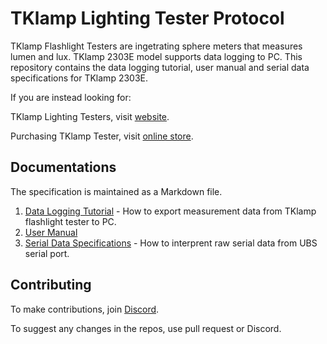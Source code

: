 # TKlamp Lighting Tester Protocol

TKlamp Flashlight Testers are ingetrating sphere meters that measures lumen and lux. TKlamp 2303E model supports data logging to PC. This repository contains the data logging tutorial, user manual and serial data specifications for TKlamp 2303E. 

If you are instead looking for:

TKlamp Lighting Testers, visit [website](https://tklamp.co).

Purchasing TKlamp Tester, visit [online store](https://www.tklamp.co/order-online).

## Documentations

The specification is maintained as a Markdown file. 
1. [Data Logging Tutorial]() - How to export measurement data from TKlamp flashlight tester to PC.
2. [User Manual]() 
3. [Serial Data Specifications](docs/serialoutput.mkd) - How to interprent raw serial data from UBS serial port.

## Contributing 
To make contributions, join [Discord](https://discord.gg/6RaazMqn6W).

To suggest any changes in the repos, use pull request or Discord.
